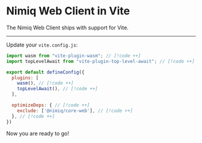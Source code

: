 # Nimiq Web Client in Vite

The Nimiq Web Client ships with support for Vite.

---

<!--@include: ./_installation-vite.md-->

Update your `vite.config.js`:

```javascript
import wasm from "vite-plugin-wasm"; // [!code ++]
import topLevelAwait from "vite-plugin-top-level-await"; // [!code ++]

export default defineConfig({
  plugins: [
    wasm(), // [!code ++]
    topLevelAwait(), // [!code ++]
  ],

  optimizeDeps: { // [!code ++]
    exclude: ['@nimiq/core-web'], // [!code ++]
  }, // [!code ++]
})
```

Now you are ready to go!

<!--@include: ../_demo.md-->

<!--@include: ./_contribute.md-->
